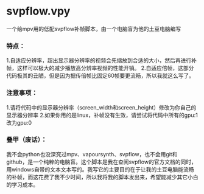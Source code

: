 # svpflow.vpy
一个给mpv用的低配svpflow补帧脚本，由一个电脑盲为他的土豆电脑编写
### 特点：
1.自适应分辨率，超出显示器分辨率的视频会先缩放到合适的大小，然后再进行补帧，这样可以极大的减少播放高分辨率视频的性能开销。
2.自适应倍帧，这部分代码极其的丑陋，但是因为据传倍帧比固定60帧要更流畅，所以我就这么写了。
### 注意事项：
1.请将代码中的显示器分辨率（screen_width和screen_height）修改为你自己的显示器分辨率
2.如果你用的是linux，补帧没有生效，请尝试将代码中所有的gpu:1改为gpu:0
### 叠甲（废话）：
我不会python也没深究过mpv、vapoursynth、svpflow，也不会用git和github，是一个纯粹的电脑盲。这个脚本是我在查阅svpflow的官方文档的同时，用windows自带的文本文本写的。我写它的主要目的在于让我的土豆电脑能流畅的补帧，而这花费了我不少时间，所以我将我的脚本发出来，希望能减少其它小白的学习成本。

